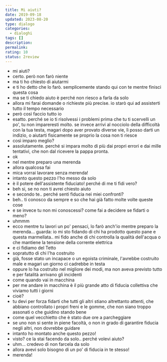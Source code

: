 ```yaml
---
title: Mi aiuti?
date: 2019-09-18
updated: 2023-08-20
type: dialogo
categories:
  - dialoghi
tags: []
description: 
permalink: 
rating: 10
status: 2review
---
```


- mi aiuti?
- certo. però non farò niente
- ma ti ho chiesto di aiutarmi
- e ti ho detto che lo farò. semplicemente stando qui con te mentre finisci questa cosa
- ma se ti chiedo aiuto è perché non riesco a farla da solo
- allora mi farai domande o richieste più precise. io starò qui ad assisterti tutto il tempo necessario
- però così faccio tutto io
- esatto. perché se io ti risolvessi i problemi prima che tu ti scervelli un po', tu non impareresti molto. se invece arrivi al nocciolo della difficoltà con la tua testa, magari dopo aver provato diverse vie, lì posso darti un indizio, o aiutarti fisicamente se proprio la cosa non ti riesce
- così imparo meglio?
- assolutamente. perché si impara molto di più dai propri errori e dai mille tentativi, che non dal ricevere la pappa pronta.
- ok
- nel mentre preparo una merenda
- allora qualcosa fai
- mica vorrai lavorare senza merenda!
- intanto questo pezzo l'ho messo da solo
- è il potere dell'assistente fiduciato! perché di me ti fidi vero?
- beh si, se no non ti avrei chiesto aiuto
- e secondo te.. perché senti fiducia nei miei confronti?
- beh.. ti conosco da sempre e so che hai già fatto molte volte queste cose
- e se invece tu non mi conoscessi? come fai a decidere se fidarti o meno?
- uhmmm
- ecco mentre tu lavori un po' pensaci, lo farò anch'io mentre preparo la merenda... guarda: io mi sto fidando di chi ha prodotto questo pane e questa marmellata.. mi fido anche di chi controlla la qualità dell'acqua o che mantiene la tensione della corrente elettrica
- e ci fidiamo del Tetto
- sopratutto di chi l'ha costruito
- già, fosse stato un incapace o un egoista criminale, l'avrebbe costruito male e magari un giorno ci cadrebbe in testa
- oppure lo ha costruito nel migliore dei modi, ma non aveva previsto tutto e per fatalità arrivano gli incidenti
- come quando vai in macchina
- per me andare in macchina è il più grande atto di fiducia collettiva che viviamo tutti i giorni
- cioè?
- tu devi per forza fidarti che tutti gli altri stiano altrettanto attenti, che abbiano controllato i propri freni e le gomme, che non siano troppo assonati o che guidino stando bene
- come quel vecchietto che è stato due ore a parcheggiare
- se uno non si sente in piene facoltà, o non in grado di garantire fiducia negli altri, non dovrebbe guidare
- intanto ho montato anche questo pezzo!
- visto? ce la stai facendo da solo.. perché volevi aiuto?
- uhm... credevo di non farcela da solo
- allora avevi solo bisogno di un po' di fiducia in te stesso!
- merenda! 

